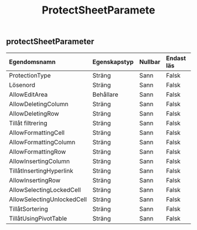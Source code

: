 ﻿---
title: ProtectSheetParamete
second_title: Aspose.Cells Cloud Documen
type: docs
url: /sv/specification/model/protectsheetparameter/
description: "Aspose.Cells Molnmodellspecifikation: ProtectSheetParameter. Hantera enkelt Excel och andra kalkylarksdokument med funktioner som att öppna, generera, redigera, dela, slå samman, jämföra och konvertera"
weight: 50
---
## **protectSheetParameter**

 

| Egendomsnamn| Egenskapstyp| Nullbar| Endast läs| Standardvärde| Beskrivning|
|:- |:- |:- |:- |:- |:- |
| ProtectionType| Sträng| Sann| Falsk|||
| Lösenord| Sträng| Sann| Falsk|||
| AllowEditArea| Behållare| Sann| Falsk|||
| AllowDeletingColumn| Sträng| Sann| Falsk|||
| AllowDeletingRow| Sträng| Sann| Falsk|||
| Tillåt filtrering| Sträng| Sann| Falsk|||
| AllowFormattingCell| Sträng| Sann| Falsk|||
| AllowFormattingColumn| Sträng| Sann| Falsk|||
| AllowFormattingRow| Sträng| Sann| Falsk|||
| AllowInsertingColumn| Sträng| Sann| Falsk|||
| TillåtInsertingHyperlink| Sträng| Sann| Falsk|||
| AllowInsertingRow| Sträng| Sann| Falsk|||
| AllowSelectingLockedCell| Sträng| Sann| Falsk|||
| AllowSelectingUnlockedCell| Sträng| Sann| Falsk|||
| TillåtSortering| Sträng| Sann| Falsk|||
| TillåtUsingPivotTable| Sträng| Sann| Falsk|||

